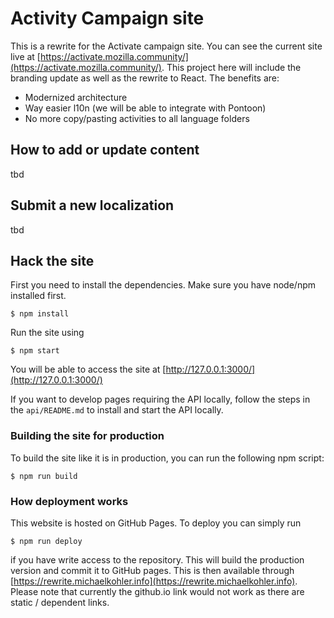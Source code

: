 # Activity Campaign site

This is a rewrite for the Activate campaign site. You can see the current site live at [https://activate.mozilla.community/](https://activate.mozilla.community/). This project here will include the branding update as well as the rewrite to React. The benefits are:

* Modernized architecture
* Way easier l10n (we will be able to integrate with Pontoon)
* No more copy/pasting activities to all language folders

## How to add or update content

tbd

## Submit a new localization

tbd

## Hack the site

First you need to install the dependencies. Make sure you have node/npm installed first.

```
$ npm install
```

Run the site using

```
$ npm start
```

You will be able to access the site at [http://127.0.0.1:3000/](http://127.0.0.1:3000/)

If you want to develop pages requiring the API locally, follow the steps in the ```api/README.md``` to install and start the API locally.

### Building the site for production

To build the site like it is in production, you can run the following npm script:

```
$ npm run build
```

### How deployment works

This website is hosted on GitHub Pages. To deploy you can simply run

```
$ npm run deploy
```

if you have write access to the repository. This will build the production version and commit it to GitHub pages. This is then available through [https://rewrite.michaelkohler.info](https://rewrite.michaelkohler.info). Please note that currently the github.io link would not work as there are static / dependent links.